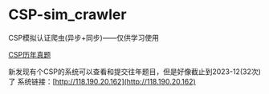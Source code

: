 # CSP-sim_crawler
CSP模拟认证爬虫(异步+同步)——仅供学习使用

[CSP历年真题](./CSP)

新发现有个CSP的系统可以查看和提交往年题目，但是好像截止到2023-12(32次)了
系统链接：[http://118.190.20.162](http://118.190.20.162)
